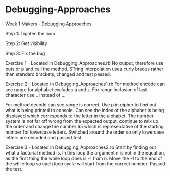 # Debugging-Approaches

Week 1 Makers - Debugging Approaches

Step 1: Tighten the loop

Step 2: Get visibility

Step 3: Fix the bug

Exercise 1 - Located in Debugging_Approaches.rb
No output, therefore use puts or p and call the method.
STring interpolation uses curly braces rather than standard brackets, changed and test passed.

Exercise 2 - Located in Debugging_Approaches1.rb
For method encode can see range for alphabet excludes a and z. For range inclusion of last character use .. instead of ...

For method decode can see range is correct. Use p in cipher to find out what is being printed to console.
Can see the index of the alphabet is being displayed which corresponds to the letter in the alphabet.
The number system is not far off wrong from the expected output, continue to mix up the order and change the number 65 which is representative of the starting number for lowercase letters.
Switched around the order so only lowercase letters are decoded and passed test.

Exercise 3 - Located in Debugging_Approaches2.rb
Start by finding out what a factorial method is.
In this loop the argument n is not in the equation, as the first thing the while loop does is -1 from n.
Move the -1 to the end of the while loop so each loop cycle will start from the correct number.
Passed the test.
